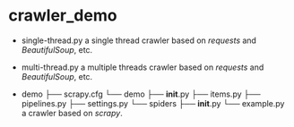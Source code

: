 # crawler_demo

- single-thread.py
a single thread crawler based on *requests* and *BeautifulSoup*, etc.

- multi-thread.py
a multiple threads crawler based on *requests* and *BeautifulSoup*, etc.

- demo
├── scrapy.cfg
└── demo
      ├── __init__.py
      ├── items.py
      ├── pipelines.py
      ├── settings.py
      └── spiders
            ├── __init__.py
            └── example.py
a crawler based on *scrapy*.